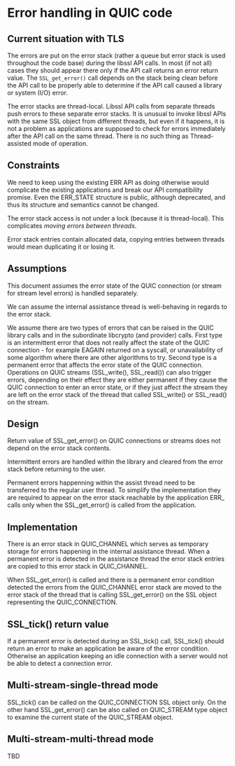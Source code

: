 Error handling in QUIC code
===========================

Current situation with TLS
--------------------------

The errors are put on the error stack (rather a queue but error stack is
used throughout the code base) during the libssl API calls. In most
(if not all) cases they should appear there only if the API call returns an
error return value. The `SSL_get_error()` call depends on the stack being
clean before the API call to be properly able to determine if the API
call caused a library or system (I/O) error.

The error stacks are thread-local. Libssl API calls from separate threads
push errors to these separate error stacks. It is unusual to invoke libssl
APIs with the same SSL object from different threads, but even if it happens,
it is not a problem as applications are supposed to check for errors
immediately after the API call on the same thread. There is no such thing as
Thread-assisted mode of operation.

Constraints
-----------

We need to keep using the existing ERR API as doing otherwise would
complicate the existing applications and break our API compatibility promise.
Even the ERR_STATE structure is public, although deprecated, and thus its
structure and semantics cannot be changed.

The error stack access is not under a lock (because it is thread-local).
This complicates _moving errors between threads_.

Error stack entries contain allocated data, copying entries between threads
would mean duplicating it or losing it.

Assumptions
-----------

This document assumes the error state of the QUIC connection (or stream for
stream level errors) is handled separately.

We can assume the internal assistance thread is well-behaving in regards
to the error stack.

We assume there are two types of errors that can be raised in the QUIC
library calls and in the subordinate libcrypto (and provider) calls. First
type is an intermittent error that does not really affect the state of the
QUIC connection - for example EAGAIN returned on a syscall, or unavailability
of some algorithm where there are other algorithms to try. Second type
is a permanent error that affects the error state of the QUIC connection.
Operations on QUIC streams (SSL_write(), SSL_read()) can also trigger errors,
depending on their effect they are either permanent if they cause the
QUIC connection to enter an error state, or if they just affect the stream
they are left on the error stack of the thread that called SSL_write()
or SSL_read() on the stream.

Design
------

Return value of SSL_get_error() on QUIC connections or streams does not
depend on the error stack contents.

Intermittent errors are handled within the library and cleared from the
error stack before returning to the user.

Permanent errors happenning within the assist thread need to be transferred
to the regular user thread. To simplify the implementation they are required
to appear on the error stack reachable by the application ERR_ calls only
when the SSL_get_error() is called from the application.

Implementation
--------------

There is an error stack in QUIC_CHANNEL which serves as temporary storage
for errors happening in the internal assistance thread. When a permanent error
is detected in the assistance thread the error stack entries are copied
to this error stack in QUIC_CHANNEL.

When SSL_get_error() is called and there is a permanent error condition
detected the errors from the QUIC_CHANNEL error stack are moved to the
error stack of the thread that is calling SSL_get_error() on the SSL
object representing the QUIC_CONNECTION.

SSL_tick() return value
-----------------------

If a permanent error is detected during an SSL_tick() call, SSL_tick()
should return an error to make an application be aware of the error
condition. Otherwise an application keeping an idle connection with
a server would not be able to detect a connection error.

Multi-stream-single-thread mode
-------------------------------

SSL_tick() can be called on the QUIC_CONNECTION SSL object only. On the other
hand SSL_get_error() can be also called on QUIC_STREAM type object to
examine the current state of the QUIC_STREAM object.

Multi-stream-multi-thread mode
------------------------------

TBD
